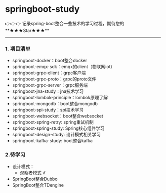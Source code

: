 # springboot-study

👉👉👉 记录spring-boot整合一些技术的学习过程，期待您的**★★★Star★★★**

---

### 1. 项目清单

* springboot-docker：boot整合docker
* springboot-emqx-sdk：emqx的client（物联网iot）
* springboot-grpc-client：grpc客户端
* springboot-grpc-proto：grpc的proto文件
* springboot-grpc-server：grpc服务端
* springboot-jna-study：jna技术学习
* springboot-lombok-principle：lombok原理了解
* springboot-mongodb：boot整合mongodb
* springboot-spi-study：spi技术学习
* springboot-websocket：boot整合websocket
* springboot-spring-retry: spring重试机制
* springboot-spring-study: Spring核心组件学习
* springboot-design-study: 设计模式相关学习
* springboot-kafka-study: boot整合kafka

### 2.待学习

* 设计模式：
    * 观察者模式 √
* SpringBoot整合Dubbo
* SpringBoot整合TDengine
  

